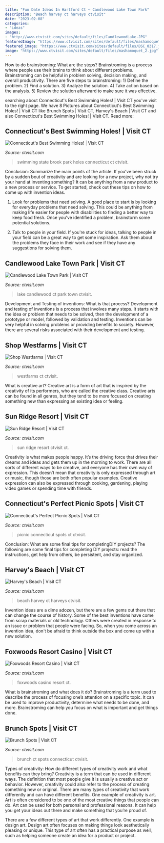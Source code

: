 ```yaml
---
title: "Fun Date Ideas In Hartford Ct ~ Candlewood Lake Town Park"
description: "Beach harvey ct harveys ctvisit"
date: "2023-02-08"
categories:
- "ideas"
images:
- "http://www.ctvisit.com/sites/default/files/CandlewoodLake.JPG"
featuredImage: "https://www.ctvisit.com/sites/default/files/mashamoquet_2.jpg"
featured_image: "https://www.ctvisit.com/sites/default/files/DSC_0317.jpg"
image: "https://www.ctvisit.com/sites/default/files/mashamoquet_2.jpg"
---
```



How to do brainstroming: What are the steps?
Brainstroming is a process where people use their brains to think about different problems. Brainstroming can be helpful in problem solving, decision making, and overall productivity. There are five steps to brainstroming: 1) Define the problem. 2) Find a solution. 3) Analyze the solution. 4) Take action based on the analysis. 5) Review the solution afterward to make sure it was effective.

	

		
searching about Connecticut&#039;s Best Swimming Holes! | Visit CT you've visit to the right page. We have 8 Pictures about Connecticut&#039;s Best Swimming Holes! | Visit CT like Brunch Spots | Visit CT, Harvey&#039;s Beach | Visit CT and also Connecticut&#039;s Best Swimming Holes! | Visit CT. Read more:
		
    
## Connecticut&#039;s Best Swimming Holes! | Visit CT

<img loading=lazy src="https://www.ctvisit.com/sites/default/files/mashamoquet_2.jpg" onerror="this.onerror=null;this.src='https://tse1.mm.bing.net/th?id=OIP.4ofgFW77W87jNxbC2mk1SQHaE6&amp;pid=15.1';" alt="Connecticut&#039;s Best Swimming Holes! | Visit CT">

_Source: ctvisit.com_

>swimming state brook park holes connecticut ct ctvisit. 

	

Conclusion: Summarize the main points of the article.
If you've been struck by a sudden bout of creativity and are looking for a new project, why not try your hand at inventing something? It can be anything from a new product to a new process or service. To get started, check out these tips on how to come up with invention ideas.
1. Look for problems that need solving. A good place to start is by looking for everyday problems that need solving. This could be anything from making life easier for people with disabilities to finding a better way to keep food fresh. Once you've identified a problem, brainstorm some potential solutions.

2. Talk to people in your field. If you're stuck for ideas, talking to people in your field can be a great way to get some inspiration. Ask them about the problems they face in their work and see if they have any suggestions for solving them.

    
## Candlewood Lake Town Park | Visit CT

<img loading=lazy src="http://www.ctvisit.com/sites/default/files/CandlewoodLake.JPG" onerror="this.onerror=null;this.src='https://tse1.mm.bing.net/th?id=OIP.NVeNIsS6oo60GaHOsv-pKwHaFj&amp;pid=15.1';" alt="Candlewood Lake Town Park | Visit CT">

_Source: ctvisit.com_

>lake candlewood ct park town ctvisit. 

	

Development and Testing of inventions: What is that process?
Development and testing of inventions is a process that involves many steps. It starts with the idea or problem that needs to be solved, then the development of a prototype or model, followed by validation and testing. Inventions can be very helpful in solving problems or providing benefits to society. However, there are several risks associated with their development and testing.

    
## Shop Westfarms | Visit CT

<img loading=lazy src="http://www.ctvisit.com/sites/default/files/WestfarmsMall.jpg" onerror="this.onerror=null;this.src='https://tse4.mm.bing.net/th?id=OIP.zZLmMoF3DFAWpTqHCfq9jAHaEY&amp;pid=15.1';" alt="Shop Westfarms | Visit CT">

_Source: ctvisit.com_

>westfarms ct ctvisit. 

	

What is creative art?
Creative art is a form of art that is inspired by the creativity of its performers, who are called the creative class. Creative arts can be found in all genres, but they tend to be more focused on creating something new than expressing an existing idea or feeling.

    
## Sun Ridge Resort | Visit CT

<img loading=lazy src="https://www.ctvisit.com/sites/default/files/DSC_0317.jpg" onerror="this.onerror=null;this.src='https://tse3.mm.bing.net/th?id=OIP.dxARICQcfVgZj1vAP5pISgHaE7&amp;pid=15.1';" alt="Sun Ridge Resort | Visit CT">

_Source: ctvisit.com_

>sun ridge resort ctvisit ct. 

	

Creativity is what makes people happy. It’s the driving force that drives their dreams and ideas and gets them up in the morning to work. There are all sorts of different ways to be creative, and everyone has their own way of expression. This doesn’t mean that creativity is only expressed through art or music, though those are both often popular examples. Creative expression can also be expressed through cooking, gardening, playing video games or spending time with friends.

    
## Connecticut&#039;s Perfect Picnic Spots | Visit CT

<img loading=lazy src="https://www.ctvisit.com/sites/default/files/SheffieldIslandLighthouse_2.jpg" onerror="this.onerror=null;this.src='https://tse4.mm.bing.net/th?id=OIP.fU_CSzfKMejkId4ycvfSgwHaE7&amp;pid=15.1';" alt="Connecticut&#039;s Perfect Picnic Spots | Visit CT">

_Source: ctvisit.com_

>picnic connecticut spots ct ctvisit. 

	

Conclusion: What are some final tips for completingDIY projects?
The following are some final tips for completing DIY projects: read the instructions, get help from others, be persistent, and stay organized.

    
## Harvey&#039;s Beach | Visit CT

<img loading=lazy src="http://www.ctvisit.com/sites/default/files/10177276_10152767308642575_1776444570_n.jpg" onerror="this.onerror=null;this.src='https://tse1.mm.bing.net/th?id=OIP.kx3mfuSSqNPb87GqfJ7cEQHaJ4&amp;pid=15.1';" alt="Harvey&#039;s Beach | Visit CT">

_Source: ctvisit.com_

>beach harvey ct harveys ctvisit. 

	

Invention ideas are a dime adozen, but there are a few gems out there that can change the course of history. Some of the best inventions have come from scrap materials or old technology. Others were created in response to an issue or problem that people were facing. So, when you come across an invention idea, don't be afraid to think outside the box and come up with a new solution.

    
## Foxwoods Resort Casino | Visit CT

<img loading=lazy src="http://www.ctvisit.com/sites/default/files/Profile-Photo-2.jpg" onerror="this.onerror=null;this.src='https://tse4.mm.bing.net/th?id=OIP.qB8EWSG-u3dIbSGBqQ16yAHaHa&amp;pid=15.1';" alt="Foxwoods Resort Casino | Visit CT">

_Source: ctvisit.com_

>foxwoods casino resort ct. 

	

What is brainstroming and what does it do?
Brainstroming is a term used to describe the process of focusing one’s attention on a specific topic. It can be used to improve productivity, determine what needs to be done, and more. Brainstroming can help you focus on what is important and get things done.

    
## Brunch Spots | Visit CT

<img loading=lazy src="http://www.ctvisit.com/sites/default/files/28238937_1801803853456954_6737346337825589282_o_0.jpg" onerror="this.onerror=null;this.src='https://tse1.mm.bing.net/th?id=OIP.-FBSu30F9-B_nnXm0QczZQHaEK&amp;pid=15.1';" alt="Brunch Spots | Visit CT">

_Source: ctvisit.com_

>brunch ct spots connecticut ctvisit. 

	

Types of creativity: How do different types of creativity work and what benefits can they bring?
Creativity is a term that can be used in different ways. The definition that most people give it is usually a creative act or behavior. However, creativity could also refer to the process of creating something new or original. There are many types of creativity that work differently and can have different benefits. 
One example of creativity is art. Art is often considered to be one of the most creative things that people can do. Art can be used for both personal and professional reasons. It can help you get your ideas out there and make something that you’re proud of. 

There are a few different types of art that work differently. One example is design art. Design art often focuses on making things look aesthetically pleasing or unique. This type of art often has a practical purpose as well, such as helping someone create an idea for a product or project.

